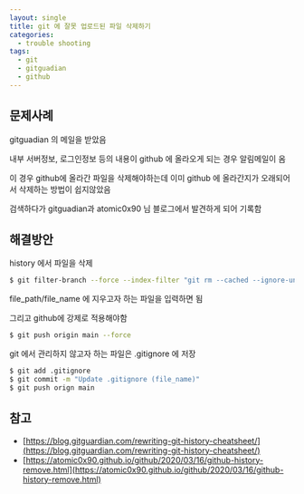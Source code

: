 ```yaml
---
layout: single
title: git 에 잘못 업로드된 파일 삭제하기
categories: 
  - trouble shooting
tags: 
  - git
  - gitguadian
  - github
---
```


## 문제사례

gitguadian 의 메일을 받았음

내부 서버정보, 로그인정보 등의 내용이 github 에 올라오게 되는 경우 알림메일이 옴

이 경우 github에 올라간 파일을 삭제해야하는데 이미 github 에 올라간지가 오래되어서 삭제하는 방법이 쉽지않았음

검색하다가 gitguadian과 atomic0x90 님 블로그에서 발견하게 되어 기록함

## 해결방안

history 에서 파일을 삭제

```bash
$ git filter-branch --force --index-filter "git rm --cached --ignore-unmatch 'file_path/file_name'" --prune-empty --tag-name-filter cat -- --all
```

file_path/file_name 에 지우고자 하는 파일을 입력하면 됨

그리고 github에 강제로 적용해야함

```bash
$ git push origin main --force
```

git 에서 관리하지 않고자 하는 파일은 .gitignore 에 저장

```bash
$ git add .gitignore
$ git commit -m "Update .gitignore (file_name)"
$ git push orign main
```



## 참고

- [https://blog.gitguardian.com/rewriting-git-history-cheatsheet/](https://blog.gitguardian.com/rewriting-git-history-cheatsheet/)
- [https://atomic0x90.github.io/github/2020/03/16/github-history-remove.html](https://atomic0x90.github.io/github/2020/03/16/github-history-remove.html)
